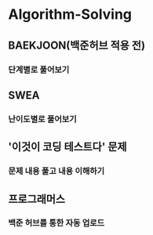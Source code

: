 # Algorithm-Solving

## BAEKJOON(백준허브 적용 전)
### 단계별로 풀어보기

## SWEA
### 난이도별로 풀어보기

## '이것이 코딩 테스트다' 문제
### 문제 내용 풀고 내용 이해하기

## 프로그래머스
### 백준 허브를 통한 자동 업로드
